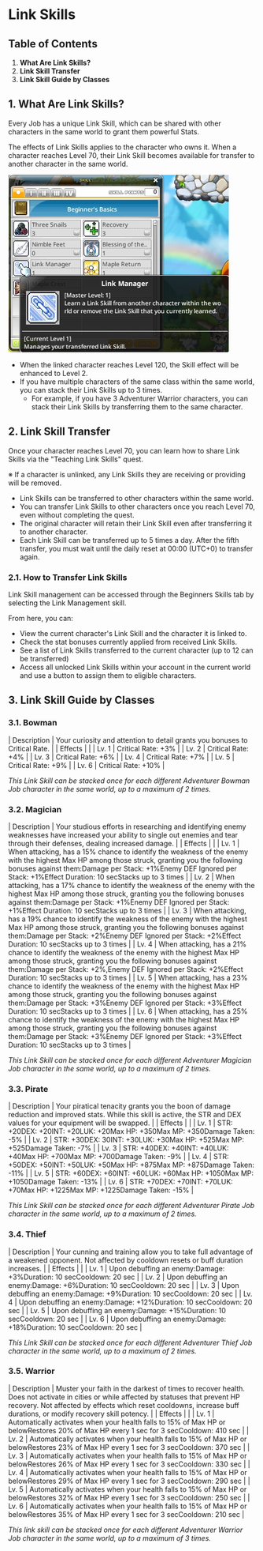 # Link Skills
## Table of Contents
1.  **What Are Link Skills?**
2.  **Link Skill Transfer**
3.  **Link Skill Guide by Classes**
## 1. What Are Link Skills?

Every Job has a unique Link Skill, which can be shared with other characters in the same world to grant them powerful Stats.

The effects of Link Skills applies to the character who owns it. When a character reaches Level 70, their Link Skill becomes available for transfer to another character in the same world.

![](images/msn-101/beginners-guide/skill-and-rune/image_1747236303792_275.png)

*   When the linked character reaches Level 120, the Skill effect will be enhanced to Level 2.
*   If you have multiple characters of the same class within the same world, you can stack their Link Skills up to 3 times.
    *   For example, if you have 3 Adventurer Warrior characters, you can stack their Link Skills by transferring them to the same character.
## 2. Link Skill Transfer

Once your character reaches Level 70, you can learn how to share Link Skills via the "Teaching Link Skills" quest.

※ If a character is unlinked, any Link Skills they are receiving or providing will be removed.

*   Link Skills can be transferred to other characters within the same world.
*   You can transfer Link Skills to other characters once you reach Level 70, even without completing the quest.
*   The original character will retain their Link Skill even after transferring it to another character.
*   Each Link Skill can be transferred up to 5 times a day. After the fifth transfer, you must wait until the daily reset at 00:00 (UTC+0) to transfer again.
### 2.1. How to Transfer Link Skills

Link Skill management can be accessed through the Beginners Skills tab by selecting the Link Management skill.

From here, you can:

*   View the current character's Link Skill and the character it is linked to.
*   Check the stat bonuses currently applied from received Link Skills.
*   See a list of Link Skills transferred to the current character (up to 12 can be transferred)
*   Access all unlocked Link Skills within your account in the current world and use a button to assign them to eligible characters.
## 3. Link Skill Guide by Classes
### 3.1. Bowman

| Description | Your curiosity and attention to detail grants you bonuses to Critical Rate. |
| Effects |  |
| Lv. 1 | Critical Rate: +3% |
| Lv. 2 | Critical Rate: +4% |
| Lv. 3 | Critical Rate: +6% |
| Lv. 4 | Critical Rate: +7% |
| Lv. 5 | Critical Rate: +9% |
| Lv. 6 | Critical Rate: +10% |

_This Link Skill can be stacked once for each different Adventurer Bowman Job character in the same world, up to a maximum of 2 times._

### 3.2. Magician

| Description | Your studious efforts in researching and identifying enemy weaknesses have increased your ability to single out enemies and tear through their defenses, dealing increased damage. |
| Effects |  |
| Lv. 1 | When attacking, has a 15% chance to identify the weakness of the enemy with the highest Max HP among those struck, granting you the following bonuses against them:Damage per Stack: +1%Enemy DEF Ignored per Stack: +1%Effect Duration: 10 secStacks up to 3 times |
| Lv. 2 | When attacking, has a 17% chance to identify the weakness of the enemy with the highest Max HP among those struck, granting you the following bonuses against them:Damage per Stack: +1%Enemy DEF Ignored per Stack: +1%Effect Duration: 10 secStacks up to 3 times |
| Lv. 3 | When attacking, has a 19% chance to identify the weakness of the enemy with the highest Max HP among those struck, granting you the following bonuses against them:Damage per Stack: +2%Enemy DEF Ignored per Stack: +2%Effect Duration: 10 secStacks up to 3 times |
| Lv. 4 | When attacking, has a 21% chance to identify the weakness of the enemy with the highest Max HP among those struck, granting you the following bonuses against them:Damage per Stack: +2%,Enemy DEF Ignored per Stack: +2%Effect Duration: 10 secStacks up to 3 times |
| Lv. 5 | When attacking, has a 23% chance to identify the weakness of the enemy with the highest Max HP among those struck, granting you the following bonuses against them:Damage per Stack: +3%Enemy DEF Ignored per Stack: +3%Effect Duration: 10 secStacks up to 3 times |
| Lv. 6 | When attacking, has a 25% chance to identify the weakness of the enemy with the highest Max HP among those struck, granting you the following bonuses against them:Damage per Stack: +3%Enemy DEF Ignored per Stack: +3%Effect Duration: 10 secStacks up to 3 times |

_This Link Skill can be stacked once for each different Adventurer Magician Job character in the same world, up to a maximum of 2 times._

### 3.3. Pirate

| Description | Your piratical tenacity grants you the boon of damage reduction and improved stats. While this skill is active, the STR and DEX values for your equipment will be swapped. |
| Effects |  |
| Lv. 1 | STR: +20DEX: +20INT: +20LUK: +20Max HP: +350Max MP: +350Damage Taken: -5% |
| Lv. 2 | STR: +30DEX: 30INT: +30LUK: +30Max HP: +525Max MP: +525Damage Taken: -7% |
| Lv. 3 | STR: +40DEX: +40INT: +40LUK: +40Max HP: +700Max MP: +700Damage Taken: -9% |
| Lv. 4 | STR: +50DEX: +50INT: +50LUK: +50Max HP: +875Max MP: +875Damage Taken: -11% |
| Lv. 5 | STR: +60DEX: +60INT: +60LUK: +60Max HP: +1050Max MP: +1050Damage Taken: -13% |
| Lv. 6 | STR: +70DEX: +70INT: +70LUK: +70Max HP: +1225Max MP: +1225Damage Taken: -15% |

_This Link Skill can be stacked once for each different Adventurer Pirate Job character in the same world, up to a maximum of 2 times._

### 3.4. Thief

| Description | Your cunning and training allow you to take full advantage of a weakened opponent. Not affected by cooldown resets or buff duration increases. |
| Effects |  |
| Lv. 1 | Upon debuffing an enemy:Damage: +3%Duration: 10 secCooldown: 20 sec |
| Lv. 2 | Upon debuffing an enemy:Damage: +6%Duration: 10 secCooldown: 20 sec |
| Lv. 3 | Upon debuffing an enemy:Damage: +9%Duration: 10 secCooldown: 20 sec |
| Lv. 4 | Upon debuffing an enemy:Damage: +12%Duration: 10 secCooldown: 20 sec |
| Lv. 5 | Upon debuffing an enemy:Damage: +15%Duration: 10 secCooldown: 20 sec |
| Lv. 6 | Upon debuffing an enemy:Damage: +18%Duration: 10 secCooldown: 20 sec |

_This Link Skill can be stacked once for each different Adventurer Thief Job character in the same world, up to a maximum of 2 times._

### 3.5. Warrior

| Description | Muster your faith in the darkest of times to recover health. Does not activate in cities or while affected by statuses that prevent HP recovery. Not affected by effects which reset cooldowns, increase buff durations, or modify recovery skill potency. |
| Effects |  |
| Lv. 1 | Automatically activates when your health falls to 15% of Max HP or belowRestores 20% of Max HP every 1 sec for 3 secCooldown: 410 sec |
| Lv. 2 | Automatically activates when your health falls to 15% of Max HP or belowRestores 23% of Max HP every 1 sec for 3 secCooldown: 370 sec |
| Lv. 3 | Automatically activates when your health falls to 15% of Max HP or belowRestores 26% of Max HP every 1 sec for 3 secCooldown: 330 sec |
| Lv. 4 | Automatically activates when your health falls to 15% of Max HP or belowRestores 29% of Max HP every 1 sec for 3 secCooldown: 290 sec |
| Lv. 5 | Automatically activates when your health falls to 15% of Max HP or belowRestores 32% of Max HP every 1 sec for 3 secCooldown: 250 sec |
| Lv. 6 | Automatically activates when your health falls to 15% of Max HP or belowRestores 35% of Max HP every 1 sec for 3 secCooldown: 210 sec |

_This link skill can be stacked once for each different Adventurer Warrior Job character in the same world, up to a maximum of 3 times._
